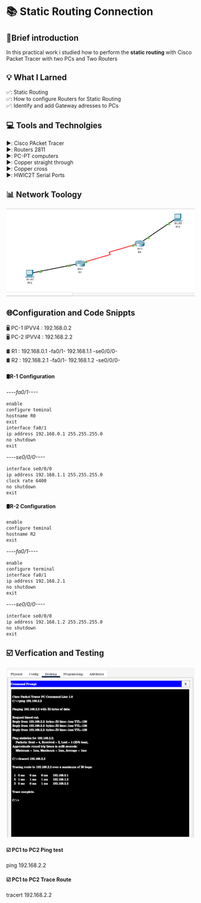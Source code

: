 # 📚 Static Routing Connection

## 📝Brief introduction
In this practical work i studied how to perform the **static routing** with Cisco Packet Tracer with two PCs and Two Routers

## 💡 What I Larned
✅: Static Routing  
✅: How to configure Routers for Static Routing   
✅: Identify and add Gateway adresses to PCs  

## 💻 Tools and Technolgies
▶️: Cisco PAcket Tracer  
▶️: Routers 2811  
▶️: PC-PT computers  
▶️: Copper straight through  
▶️: Copper cross  
▶️: HWIC2T Serial Ports  

## 📊 Network Toology
![Basic network topology](topology.png)

## 🌐Configuration and Code Snippts

🖥️ PC-1 IPVV4 : 192.168.0.2  
🖥️ PC-2 IPVV4 : 192.168.2.2  

🛢️ R1 : 192.168.0.1 -fa0/1-        192.168.1.1 -se0/0/0-  
🛢️ R2 : 192.168.2.1 -fa0/1-        192.168.1.2 -se0/0/0-  

#### 🛢️R-1 Configuration

*----fa0/1----*
```
enable
configure teminal
hostname R0
exit
interface fa0/1
ip address 192.168.0.1 255.255.255.0
no shutdown
exit
```  
*----se0/0/0----*
``` 
interface se0/0/0
ip address 192.168.1.1 255.255.255.0
clock rate 6400
no shutdown
exit
```
#### 🛢️R-2 Configuration

```
enable
configure teminal
hostname R2
exit
```
*----fa0/1----*
```
enable 
configure terminal
interface fa0/1
ip address 192.168.2.1
no shutdown
exit
```
*----se0/0/0----*
```
interface se0/0/0
ip address 192.168.1.2 255.255.255.0
no shutdown
exit
```

## ☑️ Verfication and Testing

![tsting](test.png)
#### ☑️ PC1 to PC2 Ping test  
ping 192.168.2.2

#### ☑️ PC1 to PC2 Trace Route
tracert 192.168.2.2

